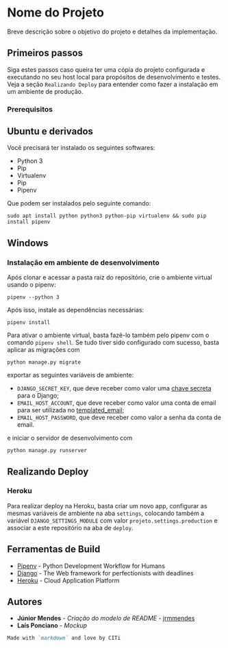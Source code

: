 
# Nome do Projeto
Breve descrição sobre o objetivo do projeto e detalhes da implementação.

## Primeiros passos
Siga estes passos caso queira ter uma cópia do projeto configurada e executando no seu host local para propósitos de desenvolvimento e testes. Veja a seção `Realizando Deploy` para entender como fazer a instalação em um ambiente de produção.

### Prerequisitos
## Ubuntu e derivados
Você precisará ter instalado os seguintes softwares:
- Python 3
- Pip
- Virtualenv
- Pip
- Pipenv

Que podem ser instalados pelo seguinte comando:

```
sudo apt install python python3 python-pip virtualenv && sudo pip install pipenv 
```
## Windows

### Instalação em ambiente de desenvolvimento
Após clonar e acessar a pasta raiz do repositório, crie o ambiente virtual usando o pipenv:

```
pipenv --python 3
```

Após isso, instale as dependências necessárias:

```
pipenv install
```

Para ativar o ambiente virtual, basta fazê-lo também pelo pipenv com o comando `pipenv shell`. Se tudo tiver sido configurado com sucesso, basta aplicar as migrações com 

```
python manage.py migrate
``` 
exportar as seguintes variáveis de ambiente:
- `DJANGO_SECRET_KEY`, que deve receber como valor uma [chave secreta](https://www.miniwebtool.com/django-secret-key-generator/) para o Django;
- `EMAIL_HOST_ACCOUNT`, que deve receber como valor uma conta de email para ser utilizada no [templated_email](https://djangopackages.org/packages/p/django-templated-email/);
- `EMAIL_HOST_PASSWORD`, que deve receber como valor a senha da conta de email.

e iniciar o servidor de desenvolvimento com 

```
python manage.py runserver
``` 


## Realizando Deploy
### Heroku
Para realizar deploy na Heroku, basta criar um novo app, configurar as mesmas variáveis de ambiente na aba `settings`, colocando também a variável `DJANGO_SETTINGS_MODULE` com valor `projeto.settings.production` e associar a este repositório na aba de `deploy`.

## Ferramentas de Build
* [Pipenv](https://github.com/pypa/pipenv) - Python Development Workflow for Humans
* [Django](https://www.djangoproject.com/) - The Web framework for perfectionists with deadlines
* [Heroku](https://www.heroku.com) - Cloud Application Platform

## Autores
* **Júnior Mendes** - *Criação do modelo de README* - [jrmmendes](https://github.com/jrmmendes)
* **Laís Ponciano** - *Mockup*

```markdown
Made with `markdown` and love by CITi
```
